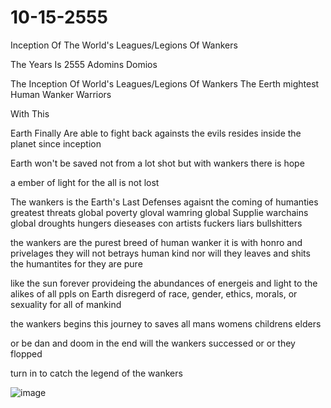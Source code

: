 # 10-15-2555
Inception Of The World's Leagues/Legions Of Wankers

The Years Is 2555 Adomins Domios

The Inception Of World's Leagues/Legions Of Wankers
The Eerth mightest Human Wanker Warriors

With This 

Earth
Finally Are able to fight back againsts the evils resides
inside the planet since inception

Earth won't be saved
not from a lot shot
but with wankers
there is hope

a ember of light
for the all is not lost

The wankers is the Earth's Last Defenses agaisnt
the coming of humanties greatest threats
global poverty
gloval wamring
global Supplie warchains
global droughts
hungers
dieseases
con artists
fuckers
liars
bullshitters

the wankers
are the purest breed of human wanker
it is with honro
and privelages
they will not betrays human kind
nor will they leaves and shits the humantites
for they are pure

like the sun
forever provideing the abundances of energeis
and light to the alikes of all ppls on Earth
disregerd of race, gender, ethics, morals, or sexuality
for all of mankind

the wankers begins this journey to saves
all
mans
womens
childrens
elders

or be dan and doom in the end
will the wankers
successed
or or they flopped

turn in
to catch the legend of the wankers

![image](https://github.com/chaosdp/10-15-2555/assets/123339503/85a62a75-3c20-4b4c-975c-ac73f02c1c94)



